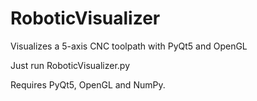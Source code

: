# RoboticVisualizer
Visualizes a 5-axis CNC toolpath with PyQt5 and OpenGL

Just run RoboticVisualizer.py

Requires PyQt5, OpenGL and NumPy.
